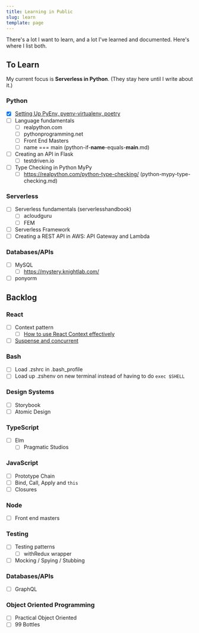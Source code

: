 ```yaml
---
title: Learning in Public
slug: learn
template: page
---
```


There's a lot I want to learn, and a lot I've learned and documented. Here's where I list both.

## To Learn

My current focus is **Serverless in Python**. (They stay here until I write about it.)

### Python
- [x] [Setting Up PyEnv, pyenv-virtualenv, poetry](/set-up-python-pyenv-virtualenv-poetry/)
- [ ] Language fundamentals
  - [ ] realpython.com
  - [ ] pythonprogramming.net
  - [ ] Front End Masters
  - [ ] name === main (python-if-__name__-equals-__main__.md)
- [ ] Creating an API in Flask
  - [ ] testdriven.io
- [ ] Type Checking in Python MyPy
  - [ ] https://realpython.com/python-type-checking/ (python-mypy-type-checking.md)

### Serverless

- [ ] Serverless fundamentals (serverlesshandbook)
  - [ ] acloudguru 
  - [ ] FEM
- [ ] Serverless Framework
- [ ] Creating a REST API in AWS: API Gateway and Lambda

### Databases/APIs

- [ ] MySQL
  - [ ] https://mystery.knightlab.com/
- [ ] ponyorm

## Backlog

### React

- [ ] Context pattern
  - [ ] [How to use React Context effectively](https://kentcdodds.com/blog/how-to-use-react-context-effectively)

- [ ] [Suspense and concurrent](reactpatterns.com)

### Bash

- [ ] Load .zshrc in .bash_profile
- [ ] Load up .zshenv on new terminal instead of having to do `exec $SHELL`

### Design Systems

- [ ] Storybook
- [ ] Atomic Design

### TypeScript

- [ ] Elm
  - [ ] Pragmatic Studios

### JavaScript

- [ ] Prototype Chain
- [ ] Bind, Call, Apply and `this`
- [ ] Closures

### Node
- [ ] Front end masters

### Testing
- [ ] Testing patterns
  - [ ] withRedux wrapper
- [ ] Mocking / Spying / Stubbing

### Databases/APIs

- [ ] GraphQL

### Object Oriented Programming

- [ ] Practical Object Oriented
- [ ] 99 Bottles

<!-- ### JavaScript

#### Concepts

- [ ] Bitwise Operators
- [ ] Map, Set, WeakMap, and WeakSet
- [ ] Promises, Async/Await, Microtasks,and the Event Loop
- [ ] Generators

#### Document Object Model (DOM) and Web APIs

- [ ] Scrolling
- [ ] Drag and Drop
- [ ] WebSockets
- [ ] File Handling
- [ ] Cookies

### Networking

- [ ] Sockets

### Databases/APIs

- [ ] GraphQL
- [ ] NoSQL (MongoDB, Firebase)
- [ ] Swagger - UI, Codegen, Docs
- [ ] JWT token generation and client side handling

### DevOps and CI/CD

- [ ] Docker
- [ ] Creating a Pipeline

### Tools/Frameworks/Concepts

- [ ] Webpack
- [ ] Vuex
- [ ] Git
  - [ ] Merge, Rebase, Branch, Stash, Pull Request

### Computer Science

#### Algorithms

- [ ] Complexity (Big O notation)
  - [ ] Size complexity
  - [ ] Time complexity
- [ ] Sorting
  - [ ] Bubble
  - [ ] Insertion
  - [ ] Selection
  - [ ] Merge
  - [ ] Heap
  - [ ] Quick
- [ ] Searching
  - [ ] Binary search
- [ ] Pattern matching
- [ ] Recursion

#### Data Structures

- [ ] Lists
  - [ ] Arrays
  - [ ] Linked lists
    - [ ] Singly linked lists
    - [ ] Doubly linked lists
- [ ] Stack
- [ ] Queue
- [ ] Hash tables
- [ ] Trees
  - [ ] Binary tree
  - [ ] Segment tree
- [ ] Heap
- [ ] Graph

-->

<!-- ## Learned

This is not everything I know, but a good amount of the things I've documented since I started this site.

### JavaScript

#### Concepts

- [ ] [Syntax and Code Structure](/understanding-syntax-and-code-structure-in-javascript)
- [ ] [Variables, Scope and Hoisting](/understanding-variables-scope-hoisting-in-javascript)
- [ ] [Objects](/understanding-objects-in-javascript)
- [ ] [Object Methods](/how-to-use-object-methods-in-javascript)
- [ ] [Date and Time](/understanding-date-and-time-in-javascript)
- [ ] [Conditional Statements and Logic](/how-to-write-conditional-statements-in-javascript)
- [ ] [Switch](/how-to-use-the-switch-statement-in-javascript)
- [ ] [While and Do While Loops](/while-do-while-loops-javascript)
- [ ] [For Loops](/how-to-construct-for-loops-in-javascript)
- [ ] [Functions](/how-to-define-functions-in-javascript)
- [ ] [Prototypes and Inheritance](/understanding-prototypes-and-inheritance-in-javascript)
- [ ] [Classes](/understanding-classes-in-javascript)
- [ ] [ES6](/es6-syntax-and-feature-overview/)
- [ ] [Buffers](/bits-bytes-bases-and-a-hex-dump-javascript/)
- [ ] [MVC - Model View Controller](/javascript-mvc-todo-app)

#### Document Object Model (DOM)

- [ ] [The DOM](/introduction-to-the-dom)
- [ ] [DOM Tree and Nodes](/understanding-the-dom-tree-and-nodes)
- [ ] [Accessing the DOM](/how-to-access-elements-in-the-dom)
- [ ] [Traversing the DOM](/how-to-traverse-the-dom)
- [ ] [Changing the DOM](/how-to-make-changes-to-the-dom)
- [ ] [Events](/understanding-events-in-javascript)
- [ ] [Local and Session Storage](/how-to-use-local-storage-with-javascript/)

#### Frameworks/Libraries

- [ ] [React](/getting-started-with-react/)
  - [ ] [Hooks API](/crud-app-in-react-with-hooks/)
  - [ ] [Context API](/using-context-api-in-react/)

### CSS

- [ ] [Responsive (Media Queries, Breakpoints)](/you-dont-need-a-framework/)
- [ ] Critical render path
- [ ] Animation

### Git

- [ ] [Push, Pull, Commit](/getting-started-with-git/)
- [ ] Add remote upstream
- [ ] git remote prune origin

### Tools/Frameworks/Concepts

- [ ] [Mac Development](/setting-up-a-brand-new-mac-for-development/)
- [ ] [Command Line](/how-to-use-the-command-line-for-apple-macos-and-linux/)
- [ ] [Node.js Ecosystem](/how-to-install-and-use-node-js-and-npm-mac-and-windows/)
- [ ] [Express](https://code.tutsplus.com/tutorials/code-your-first-api-with-nodejs-and-express-set-up-the-server--cms-31698)
- [ ] [REST API](/how-to-connect-to-an-api-with-javascript/)
- [ ] [SSL/TLS](<(/https-ssl-tls-certificate-how-to/)>)
- [ ] [Bash](/how-to-create-and-use-bash-scripts/)
- [ ] [Object-Oriented Paradigm](/object-oriented-pattern-javascript-php-classes/)

### Databases

- [ ] [SQL](/overview-of-sql-commands-and-pdo-operations/)

#### Databases/APIs

- [ ] [Production Node.js, Express REST API with PostgreSQL + Deploying to Heroku](/node-express-postgresql-heroku)

### Testing

- [ ][javascript unit tests with jest or mocha](/unit-testing-in-javascript/)
- [ ] with Redux
- [ ] with async render formik
- [ ] other utils?
- [ ] mocking patterns -->
